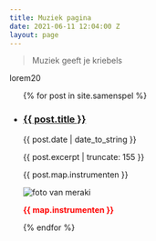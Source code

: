 ```yaml
---
title: Muziek pagina
date: 2021-06-11 12:04:00 Z
layout: page
---
```


> Muziek geeft je kriebels

lorem20
  <ul>
        {% for post in site.samenspel %}
        <li>
           <div class="nieuws__title-wrap">
               <h3><a href="{{ post.url }}">{{ post.title }}</a></h3>
                <p>{{ post.date | date_to_string }}</p>
           </div>
            <p>{{ post.excerpt | truncate: 155 }}</p>
            <p>{{ post.map.instrumenten }}</p>
            <img src="/uploads/{{ post.map.foto-url }}" alt="foto van meraki">
            <p style="color:red; font-weight:bold;">{{ map.instrumenten }}</p>
        </li>
        {% endfor %}
    </ul>

